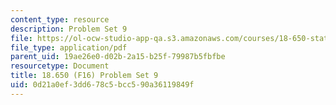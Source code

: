 ```yaml
---
content_type: resource
description: Problem Set 9
file: https://ol-ocw-studio-app-qa.s3.amazonaws.com/courses/18-650-statistics-for-applications-fall-2016/0d21a0ef3dd678c5bcc590a36119849f_MIT18_650F16_PSet9.pdf
file_type: application/pdf
parent_uid: 19ae26e0-d02b-2a15-b25f-79987b5fbfbe
resourcetype: Document
title: 18.650 (F16) Problem Set 9
uid: 0d21a0ef-3dd6-78c5-bcc5-90a36119849f
---
```

